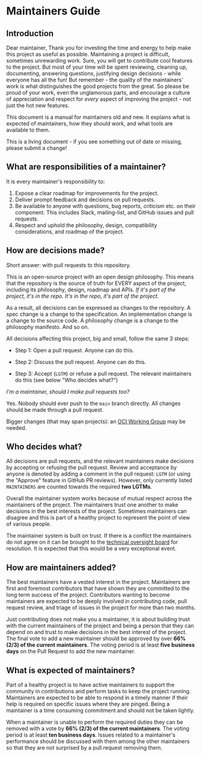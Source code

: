 # Maintainers Guide

## Introduction

Dear maintainer,
Thank you for investing the time and energy to help make this project as useful as possible.
Maintaining a project is difficult, sometimes unrewarding work.
Sure, you will get to contribute cool features to the project.
But most of your time will be spent reviewing, cleaning up, documenting, answering questions, justifying design decisions - while everyone has all the fun!
But remember - the quality of the maintainers' work is what distinguishes the good projects from the great.
So please be proud of your work, even the unglamorous parts, and encourage a culture of appreciation and respect for *every* aspect of improving the project - not just the hot new features.

This document is a manual for maintainers old and new.
It explains what is expected of maintainers, how they should work, and what tools are available to them.

This is a living document - if you see something out of date or missing, please submit a change!

## What are responsibilities of a maintainer?

It is every maintainer's responsibility to:

1) Expose a clear roadmap for improvements for the project.
2) Deliver prompt feedback and decisions on pull requests.
3) Be available to anyone with questions, bug reports, criticism etc. on their component.
   This includes Slack, mailing-list, and GitHub issues and pull requests.
4) Respect and uphold the philosophy, design, compatibility considerations, and roadmap of the project.

## How are decisions made?

Short answer: with pull requests to this repository.

This is an open-source project with an open design philosophy.
This means that the repository is the source of truth for EVERY aspect of the project, including its philosophy, design, roadmap and APIs.
*If it's part of the project, it's in the repo.
It's in the repo, it's part of the project.*

As a result, all decisions can be expressed as changes to the repository.
A spec change is a change to the specification.
An implementation change is a change to the source code.
A philosophy change is a change to the philosophy manifesto.
And so on.

All decisions affecting this project, big and small, follow the same 3 steps:

* Step 1: Open a pull request. Anyone can do this.

* Step 2: Discuss the pull request. Anyone can do this.

* Step 3: Accept (`LGTM`) or refuse a pull request. The relevant maintainers do this (see below "Who decides what?")

*I'm a maintainer, should I make pull requests too?*

Yes.
Nobody should ever push to the `main` branch directly.
All changes should be made through a pull request.

Bigger changes (that may span projects): an [OCI Working Group](https://github.com/opencontainers/tob/blob/main/CHARTER.md) may be needed.

## Who decides what?

All decisions are pull requests, and the relevant maintainers make decisions by accepting or refusing the pull request.
Review and acceptance by anyone is denoted by adding a comment in the pull request: `LGTM` (or using the "Approve" feature in GitHub PR reviews).
However, only currently listed `MAINTAINERS` are counted towards the required **two LGTMs**.

Overall the maintainer system works because of mutual respect across the maintainers of the project.
The maintainers trust one another to make decisions in the best interests of the project.
Sometimes maintainers can disagree and this is part of a healthy project to represent the point of view of various people.

The maintainer system is built on trust.
If there is a conflict the maintainers do not agree on it can be brought to the [technical oversight board](https://github.com/opencontainers/tob) for resolution.
It is expected that this would be a very exceptional event.

## How are maintainers added?

The best maintainers have a vested interest in the project.
Maintainers are first and foremost contributors that have shown they are committed to the long term success of the project.
Contributors wanting to become maintainers are expected to be deeply involved in contributing code, pull request review, and triage of issues in the project for more than two months.

Just contributing does not make you a maintainer, it is about building trust with the current maintainers of the project and being a person that they can depend on and trust to make decisions in the best interest of the project.
The final vote to add a new maintainer should be approved by over **66% (2/3) of the current maintainers**.
The voting period is at least **five business days** on the Pull Request to add the new maintainer.

## What is expected of maintainers?

Part of a healthy project is to have active maintainers to support the community in contributions and perform tasks to keep the project running.
Maintainers are expected to be able to respond in a timely manner if their help is required on specific issues where they are pinged.
Being a maintainer is a time consuming commitment and should not be taken lightly.

When a maintainer is unable to perform the required duties they can be removed with a vote by **66% (2/3) of the current maintainers**.
The voting period is at least **ten business days**.
Issues related to a maintainer's performance should be discussed with them among the other maintainers so that they are not surprised by a pull request removing them.
